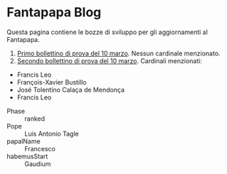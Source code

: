 # Fantapapa Blog

Questa pagina contiene le bozze di sviluppo per gli aggiornamenti al Fantapapa.

1. [Primo bollettino di prova del 10 marzo](bulletin/03-10.html). Nessun cardinale menzionato.
2. [Secondo bollettino di prova del 10 marzo](bulletin/03-10-bis.html).  Cardinali menzionati:
  -  Francis Leo
  -  François-Xavier Bustillo
  -  José Tolentino Calaça de Mendonça
  -  Francis Leo

<dl>
  <dt>Phase</dt>
  <dd>ranked</dd>
  <dt>Pope</dt>
  <dd>Luis Antonio Tagle</dd>
  <dt>papalName</dt>
  <dd>Francesco</dd>
  <dt>habemusStart</dt>
  <dd>Gaudium</dd>
</dl>
